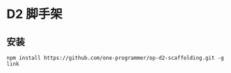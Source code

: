 # D2 脚手架

## 安装

```
npm install https://github.com/one-programmer/op-d2-scaffolding.git -g link
```